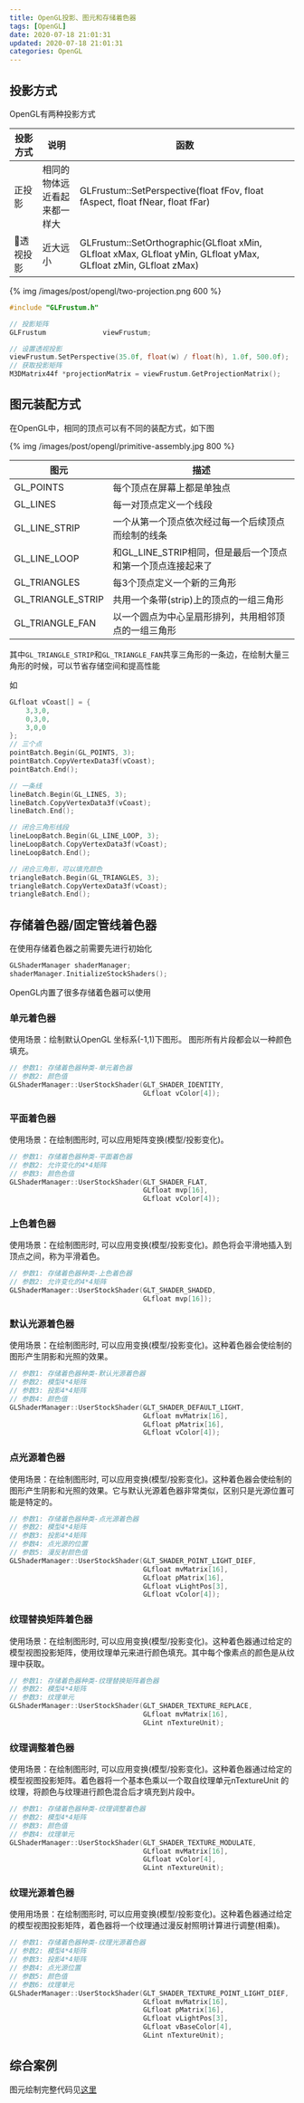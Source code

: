 ```yaml
---
title: OpenGL投影、图元和存储着色器
tags: [OpenGL]
date: 2020-07-18 21:01:31
updated: 2020-07-18 21:01:31
categories: OpenGL
---
```


## 投影方式

OpenGL有两种投影方式

|  投影方式   | 说明  | 函数 |
|  ----  | ----  | ----  |
| 正投影  | 相同的物体远近看起来都一样大 | GLFrustum::SetPerspective(float fFov, float fAspect, float fNear, float fFar) |
| 透视投影  | 近大远小 | GLFrustum::SetOrthographic(GLfloat xMin, GLfloat xMax, GLfloat yMin, GLfloat yMax, GLfloat zMin, GLfloat zMax) |

<!-- more -->

{% img /images/post/opengl/two-projection.png 600 %}

```cpp
#include "GLFrustum.h"

// 投影矩阵
GLFrustum              viewFrustum;

// 设置透视投影
viewFrustum.SetPerspective(35.0f, float(w) / float(h), 1.0f, 500.0f);
// 获取投影矩阵
M3DMatrix44f *projectionMatrix = viewFrustum.GetProjectionMatrix();
```

## 图元装配方式

在OpenGL中，相同的顶点可以有不同的装配方式，如下图

{% img /images/post/opengl/primitive-assembly.jpg 800 %}

|  图元   | 描述  |
|  ----  | ----  |
| GL_POINTS  | 每个顶点在屏幕上都是单独点 |
| GL_LINES  | 每⼀对顶点定义⼀个线段 |
| GL_LINE_STRIP  | 一个从第⼀个顶点依次经过每⼀个后续顶点而绘制的线条 |
| GL_LINE_LOOP  | 和GL_LINE_STRIP相同，但是最后⼀个顶点和第⼀个顶点连接起来了 |
| GL_TRIANGLES  | 每3个顶点定义⼀个新的三角形 |
| GL_TRIANGLE_STRIP  | 共⽤一个条带(strip)上的顶点的一组三⻆形 |
| GL_TRIANGLE_FAN  | 以⼀个圆点为中⼼呈扇形排列，共⽤相邻顶点的⼀组三⻆形 |

其中`GL_TRIANGLE_STRIP`和`GL_TRIANGLE_FAN`共享三角形的一条边，在绘制大量三角形的时候，可以节省存储空间和提高性能

如

```cpp
GLfloat vCoast[] = {
    3,3,0,
    0,3,0,
    3,0,0
};
// 三个点
pointBatch.Begin(GL_POINTS, 3);
pointBatch.CopyVertexData3f(vCoast);
pointBatch.End();

// 一条线
lineBatch.Begin(GL_LINES, 3);
lineBatch.CopyVertexData3f(vCoast);
lineBatch.End();

// 闭合三角形线段
lineLoopBatch.Begin(GL_LINE_LOOP, 3);
lineLoopBatch.CopyVertexData3f(vCoast);
lineLoopBatch.End();

// 闭合三角形，可以填充颜色
triangleBatch.Begin(GL_TRIANGLES, 3);
triangleBatch.CopyVertexData3f(vCoast);
triangleBatch.End();
```

## 存储着色器/固定管线着色器

在使用存储着色器之前需要先进行初始化

```cpp
GLShaderManager shaderManager;
shaderManager.InitializeStockShaders();
```

OpenGL内置了很多存储着色器可以使用

### 单元着色器

使⽤场景：绘制默认OpenGL 坐标系(-1,1)下图形。 图形所有片段都会以⼀种颜⾊填充。

```cpp
// 参数1: 存储着⾊器种类-单元着⾊器
// 参数2: 颜⾊值
GLShaderManager::UserStockShader(GLT_SHADER_IDENTITY,
                                 GLfloat vColor[4]);
```

### 平面着色器

使⽤场景：在绘制图形时, 可以应⽤矩阵变换(模型/投影变化)。

```cpp
// 参数1: 存储着⾊器种类-平⾯着⾊器
// 参数2: 允许变化的4*4矩阵
// 参数3: 颜⾊色值
GLShaderManager::UserStockShader(GLT_SHADER_FLAT,
                                 GLfloat mvp[16],
                                 GLfloat vColor[4]);
```

### 上⾊着⾊器

使⽤场景：在绘制图形时, 可以应⽤变换(模型/投影变化)。颜色将会平滑地插入到顶点之间，称为平滑着色。

```cpp
// 参数1: 存储着⾊器种类-上⾊着⾊器
// 参数2: 允许变化的4*4矩阵
GLShaderManager::UserStockShader(GLT_SHADER_SHADED,
                                 GLfloat mvp[16]);
```

### 默认光源着色器

使⽤场景：在绘制图形时, 可以应⽤变换(模型/投影变化)。这种着⾊器会使绘制的图形产生阴影和光照的效果。

```cpp
// 参数1: 存储着⾊器种类-默认光源着⾊器
// 参数2: 模型4*4矩阵
// 参数3: 投影4*4矩阵
// 参数4: 颜⾊值
GLShaderManager::UserStockShader(GLT_SHADER_DEFAULT_LIGHT,
                                 GLfloat mvMatrix[16],
                                 GLfloat pMatrix[16],
                                 GLfloat vColor[4]);
```

### 点光源着⾊器

使⽤场景：在绘制图形时, 可以应用变换(模型/投影变化)。这种着⾊器会使绘制的图形产⽣阴影和光照的效果。它与默认光源着⾊器⾮常类似，区别只是光源位置可能是特定的。

```cpp
// 参数1: 存储着⾊器种类-点光源着⾊器
// 参数2: 模型4*4矩阵
// 参数3: 投影4*4矩阵
// 参数4: 点光源的位置
// 参数5: 漫反射颜⾊值
GLShaderManager::UserStockShader(GLT_SHADER_POINT_LIGHT_DIEF,
                                 GLfloat mvMatrix[16],
                                 GLfloat pMatrix[16],
                                 GLfloat vLightPos[3],
                                 GLfloat vColor[4]);
```

### 纹理替换矩阵着⾊器

使⽤场景：在绘制图形时, 可以应⽤变换(模型/投影变化)。这种着⾊器通过给定的模型视图投影矩阵，使⽤纹理单元来进⾏颜⾊填充。其中每个像素点的颜⾊是从纹理中获取。

```cpp
// 参数1: 存储着⾊器种类-纹理替换矩阵着⾊器
// 参数2: 模型4*4矩阵
// 参数3: 纹理单元
GLShaderManager::UserStockShader(GLT_SHADER_TEXTURE_REPLACE,
                                 GLfloat mvMatrix[16],
                                 GLint nTextureUnit);
```

### 纹理调整着⾊器

使⽤场景：在绘制图形时, 可以应⽤变换(模型/投影变化)。这种着⾊器通过给定的模型视图投影矩阵。着⾊器将⼀个基本⾊乘以⼀个取⾃纹理单元nTextureUnit 的纹理，将颜⾊与纹理进⾏颜⾊混合后才填充到⽚段中。

```cpp
// 参数1: 存储着⾊器种类-纹理调整着⾊器
// 参数2: 模型4*4矩阵
// 参数3: 颜⾊值
// 参数4: 纹理单元
GLShaderManager::UserStockShader(GLT_SHADER_TEXTURE_MODULATE,
                                 GLfloat mvMatrix[16],
                                 GLfloat vColor[4],
                                 GLint nTextureUnit);
```

### 纹理光源着⾊器

使⽤用场景：在绘制图形时, 可以应⽤变换(模型/投影变化)。这种着⾊器通过给定的模型视图投影矩阵，着⾊器将⼀个纹理通过漫反射照明计算进⾏调整(相乘)。

```cpp
// 参数1: 存储着⾊器种类-纹理光源着⾊器
// 参数2: 模型4*4矩阵
// 参数3: 投影4*4矩阵
// 参数4: 点光源位置
// 参数5: 颜⾊值
// 参数6: 纹理单元
GLShaderManager::UserStockShader(GLT_SHADER_TEXTURE_POINT_LIGHT_DIEF,
                                 GLfloat mvMatrix[16],
                                 GLfloat pMatrix[16],
                                 GLfloat vLightPos[3],
                                 GLfloat vBaseColor[4],
                                 GLint nTextureUnit);
```

## 综合案例

图元绘制完整代码见[这里](https://github.com/zhengbomo/OpenGLDemo/tree/master/003--OpenGL%E5%9B%BE%E5%85%83%E7%BB%98%E5%88%B6(%E7%BB%BC%E5%90%88))
